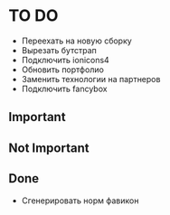 # TO DO
- Переехать на новую сборку
- Вырезать бутстрап
- Подключить ionicons4
- Обновить портфолио
- Заменить технологии на партнеров
- Подключить fancybox
## Important

## Not Important

## Done
- Сгенерировать норм фавикон